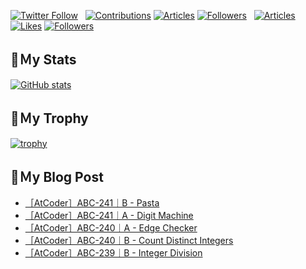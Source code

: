 [![Twitter Follow](https://img.shields.io/twitter/follow/hyperdb?label=twitter&logo=twitter&style=plastic)](https://twitter.com/hyperdb)
&nbsp;
[![Contributions](https://badgen.org/img/qiita/hyperdb/contributions?style=plastic)](https://qiita.com/hyperdb)
[![Articles](https://badgen.org/img/qiita/hyperdb/articles?style=plastic)](https://qiita.com/hyperdb)
[![Followers](https://badgen.org/img/qiita/hyperdb/followers?style=plastic)](https://qiita.com/hyperdb)
&nbsp;
[![Articles](https://badgen.org/img/zenn/hyperdb/articles)](https://zenn.dev/hyperdb)
[![Likes](https://badgen.org/img/zenn/hyperdb/likes?style=plastic)](https://zenn.dev/hyperdb)
[![Followers](https://badgen.org/img/zenn/hyperdb/followers?style=plastic)](https://zenn.dev/hyperdb)

## 🔖Ｍy Stats

[![GitHub stats](https://github-readme-stats-eight-theta.vercel.app/api?username=hyperdb&theme=radical&count_private=true&show_icons=true)](https://github.com/anuraghazra/github-readme-stats)

## 🔖Ｍy Trophy

[![trophy](https://github-profile-trophy.vercel.app/?username=hyperdb&theme=onedark)](https://github.com/ryo-ma/github-profile-trophy)

## 🔖Ｍy Blog Post

<!-- BLOG-POST-LIST:START -->
- [［AtCoder］ABC-241｜B - Pasta](https://zenn.dev/hyperdb/articles/d5ecf4cdb7b236)
- [［AtCoder］ABC-241｜A - Digit Machine](https://zenn.dev/hyperdb/articles/8fb4920b86cc6f)
- [［AtCoder］ABC-240｜A - Edge Checker](https://zenn.dev/hyperdb/articles/ed0adbae811edc)
- [［AtCoder］ABC-240｜B - Count Distinct Integers](https://zenn.dev/hyperdb/articles/16fc207e8354ef)
- [［AtCoder］ABC-239｜B - Integer Division](https://zenn.dev/hyperdb/articles/6fc7e1b3a07a59)
<!-- BLOG-POST-LIST:END -->
